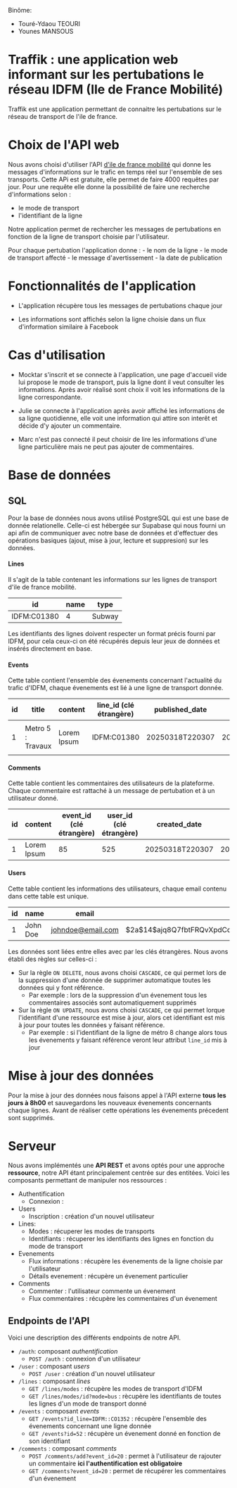 Binôme:

- Touré-Ydaou TEOURI
- Younes MANSOUS

# Traffik : une application web informant sur les pertubations le réseau IDFM (Ile de France Mobilité)

Traffik est une application permettant de connaitre les pertubations sur le réseau de transport de l'ile de france.

# Choix de l'API web

Nous avons choisi d'utiliser l'API [d'ile de france mobilité](https://prim.iledefrance-mobilites.fr/fr/apis/idfm-navitia-line_reports-v2) qui donne les messages d'informations sur le trafic en temps réel sur l'ensemble de ses transports. Cette APi est gratuite, elle permet de faire 4000 requêtes par jour. Pour une requête elle donne la possibilité de faire une recherche d'informations selon : 
- le mode de transport 
- l'identifiant de la ligne

Notre application permet de rechercher les messages de pertubations en fonction de la ligne de transport choisie par l'utilisateur.

Pour chaque pertubation l'application donne : - le nom de la ligne - le mode de transport affecté - le message d'avertissement - la date de publication

# Fonctionnalités de l'application

- L'application récupère tous les messages de pertubations chaque jour

- Les informations sont affichés selon la ligne choisie dans un flux d'information similaire à Facebook

# Cas d'utilisation

- Mocktar s'inscrit et se connecte à l'application, une page d'accueil vide lui propose le mode de transport, puis la ligne dont il veut consulter les informations. Après avoir réalisé sont choix il voit les informations de la ligne correspondante.

- Julie se connecte à l'application après avoir affiché les informations de sa ligne quotidienne, elle voit une information qui attire son interêt et décide d'y ajouter un commentaire.

- Marc n'est pas connecté il peut choisir de lire les informations d'une ligne particulière mais ne peut pas ajouter de commentaires.

# Base de données

## SQL

Pour la base de données nous avons utilisé PostgreSQL qui est une base de donnée relationelle. Celle-ci est hébergée sur Supabase qui nous fourni un api afin de communiquer avec notre base de données et d'effectuer des opérations basiques (ajout, mise à jour, lecture et suppresion) sur les données.

#### Lines

Il s'agit de la table contenant les informations sur les lignes de transport d'ile de france mobilité.

| id          | name | type   |
| ----------- | ---- | ------ |
| IDFM:C01380 | 4    | Subway |

Les identifiants des lignes doivent respecter un format précis fourni par IDFM, pour cela ceux-ci on été récupérés depuis leur jeux de données et insérés directement en base.

#### Events

Cette table contient l'ensemble des évenements concernant l'actualité du trafic d'IDFM, chaque évenements est lié à une ligne de transport donnée.

| id  | title             | content           | line_id (clé étrangère) | published_date  | created_date    |
| --- | ----------------- | ----------------- | ----------------------- | --------------- | --------------- |
| 1   | Metro 5 : Travaux | <p>Lorem Ipsum<p> | IDFM:C01380             | 20250318T220307 | 20250318T220307 |

#### Comments

Cette table contient les commentaires des utilisateurs de la plateforme. Chaque commentaire est rattaché à un message de pertubation et à un utilisateur donné.

| id  | content     | event_id (clé étrangère) | user_id (clé étrangère) | created_date    | created_date    |
| --- | ----------- | ------------------------ | ----------------------- | --------------- | --------------- |
| 1   | Lorem Ipsum | 85                       | 525                     | 20250318T220307 | 20250318T220307 |

#### Users

Cette table contient les informations des utilisateurs, chaque email contenu dans cette table est unique.

| id  | name     | email             | password                                                       | created_at      |
| --- | -------- | ----------------- | -------------------------------------------------------------- | --------------- |
| 1   | John Doe | johndoe@email.com | \$2a\$14$ajq8Q7fbtFRQvXpdCq7Jcuy.Rx1h/L4J60Otx.gyNLbAYctGMJ9tK | 20250318T220307 |

Les données sont liées entre elles avec par les clés étrangères. Nous avons établi des règles sur celles-ci :

- Sur la règle `ON DELETE`, nous avons choisi `CASCADE`, ce qui permet lors de la suppression d'une donnée de supprimer automatique toutes les données qui y font référence.
  - Par exemple : lors de la suppression d'un évenement tous les commentaires associés sont automatiquement supprimés
- Sur la règle `ON UPDATE`, nous avons choisi `CASCADE`, ce qui permet lorque l'identifiant d'une ressource est mise à jour, alors cet identifiant est mis à jour pour toutes les données y faisant référence.
  - Par exemple : si l'identifiant de la ligne de métro 8 change alors tous les évenements y faisant référence veront leur attribut `line_id` mis à jour

# Mise à jour des données

Pour la mise à jour des données nous faisons appel à l'API externe **tous les jours à 8h00** et sauvegardons les nouveaux évenements concernants chaque lignes. Avant de réaliser cette opérations les évenements précedent sont supprimés.

# Serveur

Nous avons implémentés une **API REST** et avons optés pour une approche **ressource**, notre API étant principalement centrée sur des entitées. Voici les composants permettant de manipuler nos ressources :

- Authentification
  - Connexion :
- Users
  - Inscription : création d'un nouvel utilisateur
- Lines:
  - Modes : récuperer les modes de transports
  - Identifiants : récuperer les identifiants des lignes en fonction du mode de transport
- Evenements
  - Flux informations : récupère les évenements de la ligne choisie par l'utilisateur
  - Détails evenement : récupère un évenement particulier
- Comments
  - Commenter : l'utilisateur commente un évenement
  - Flux commentaires : récupère les commentaires d'un évenement

## Endpoints de l'API

Voici une description des différents endpoints de notre API.

- `/auth`: composant _authentification_
  - `POST /auth` : connexion d'un utilisateur
- `/user` : composant _users_
  - `POST /user` : création d'un nouvel utilisateur
- `/lines` : composant _lines_
  - `GET /lines/modes` : récupère les modes de transport d'IDFM
  - `GET /lines/modes/id?mode=bus` : rècupère les identifiants de toutes les lignes d'un mode de transport donné
- `/events` : composant _events_
  - `GET /events?id_line=IDFM::CO1352` : récupère l'ensemble des évenements concernant une ligne donnée
  - `GET /events?id=52` : récupère un évenement donné en fonction de son identifiant
- `/comments` : composant _comments_
  - `POST /comments/add?event_id=20` : permet à l'utilisateur de rajouter un commentaire **ici l'authentification est obligatoire**
  - `GET /comments?event_id=20` : permet de récupérer les commentaires d'un évenement

